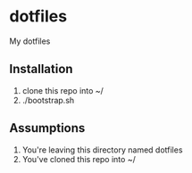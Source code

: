# dotfiles
My dotfiles

## Installation
1. clone this repo into ~/
2. ./bootstrap.sh

## Assumptions
1. You're leaving this directory named dotfiles
2. You've cloned this repo into ~/
